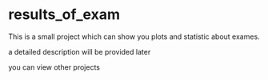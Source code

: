# results_of_exam
This is a small project which can show you plots and statistic about exames.

a detailed description will be provided later

you can view other projects
